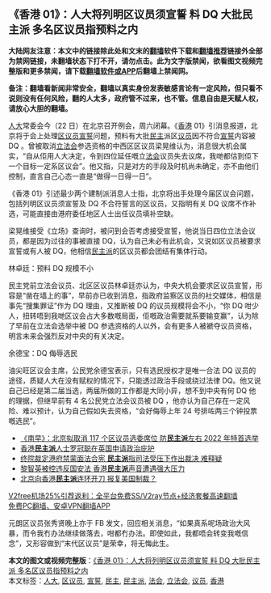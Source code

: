  <h2>《香港 01》：人大将列明区议员须宣誓 料 DQ 大批民主派 多名区议员指预料之内</h2> <p class="notice"><b>大陆网友注意：本文中的链接除此处和文末的<a href="https://github.com/bannedbook/fanqiang" >翻墙</a>软件下载和<a href="https://github.com/killgcd/justmysocks/blob/master/README.md">翻墙推荐</a>链接外全部为禁网链接，未翻墙状态下打不开，请勿点击。此为文字版禁闻，欲看图文视频完整版和更多禁闻，请下载<a href="https://github.com/bannedbook/fanqiang">翻墙软件或APP</a>后翻墙上禁闻网。</p><p>备注：翻墙看新闻非常安全，翻墙以真实身份发表敏感言论有一定风险，但只看不说则没有任何风险，翻的人太多，政府管不过来，也不管。信息自由是天赋人权，请放心大胆的翻墙。</b></p>  <div class="entry">  <p><a href="https://www.bannedbook.org/bnews/tag/%E4%BA%BA%E5%A4%A7/" class="st_tag internal_tag" rel="tag" title="标签 人大 下的日志">人大</a>常委会今（22 日）在北京召开例会，周六闭幕。《<a href="https://www.bannedbook.org/bnews/tag/%e9%a6%99%e6%b8%af/" class="st_tag internal_tag" rel="tag" title="标签 香港 下的日志">香港</a> 01》引消息报道，北京将于会上处理<a href="https://www.bannedbook.org/bnews/tag/%E5%8C%BA%E8%AE%AE%E5%91%98/" class="st_tag internal_tag" rel="tag" title="标签 区议员 下的日志">区议员</a><span class='wp_keywordlink'><a href="https://www.bannedbook.org/forum5/topic17.html" title="宣誓与预言" target="_blank">宣誓</a></span>问题，预料有大批<a href="https://www.bannedbook.org/bnews/tag/%e6%b0%91%e4%b8%bb/" class="st_tag internal_tag" rel="tag" title="标签 民主 下的日志">民主</a>派区<a href="https://www.bannedbook.org/bnews/tag/%e8%ae%ae%e5%91%98/" class="st_tag internal_tag" rel="tag" title="标签 议员 下的日志">议员</a>因不符合<a href="https://www.bannedbook.org/bnews/tag/%E5%AE%A3%E8%AA%93/" class="st_tag internal_tag" rel="tag" title="标签 宣誓 下的日志">宣誓</a>内容被 DQ 。曾被取消<a href="https://www.bannedbook.org/bnews/tag/%e7%ab%8b%e6%b3%95%e4%bc%9a/" class="st_tag internal_tag" rel="tag" title="标签 立法会 下的日志">立法会</a>参选资格的中西区区议员梁晃维认为，消息很大机会属实，“自从佢用人大决定，令到四位延任嘅立<a href="https://www.bannedbook.org/bnews/tag/%E6%B3%95%E4%BC%9A/" class="st_tag internal_tag" rel="tag" title="标签 法会 下的日志">法会</a>议员失去议席，我哋都估到佢下一个目标一定系区议会”。他又指，只是对方的手段及时机尚未确定，亦不由他们控制，直言自己心态一直是“做得一日得一日”。</p> <p>《香港 01》引述最少两个建制派消息人士指，北京将出手处理今届区议会问题，包括列明区议员须宣誓及 DQ 不合符誓言的区议员，又指明有关 DQ 议席不作补选，可能直接由港府委任地区人士出任议员填补空缺。</p>  <p>梁晃维接受《立场》查询时，被问到会否考虑接受宣誓，他说当日四位立法会议员，都是因为过往的事被直接 DQ，认为自己未必有此机会，又说如区议员被要求宣誓或有人被 DQ，他相信<a href="https://www.bannedbook.org/bnews/tag/%E6%B0%91%E4%B8%BB%E6%B4%BE/" class="st_tag internal_tag" rel="tag" title="标签 民主派 下的日志">民主派</a>的区议员都会团结有集体行动。</p> <p>林卓廷：预料 DQ 规模不小</p>  <p>民主党前立法会议员、北区区议员林卓廷亦认为，中央大机会要求区议员宣誓，形容是“凿在墙上的事”，早前亦已收到消息，指政府监察区议员的社交媒体，相信是事先“搜集罪证”作为 DQ 理由，又推断被 DQ 的议员规模将会不小，“你 DQ 咁少人，扭转唔到我哋区议会占大多数嘅局面，佢嘅政治需要就系要输变赢”，认为除了早前在立法会选举中被 DQ 参选资格的人以外，会有更多人被褫夺议员资格，明言未来会强烈反对中央的有关决定。</p> <p>余德宝：DQ 侮辱选民</p>  <p>油尖旺区议会主席，公民党余德宝表示，只有选民授权才是唯一合法 DQ 议员的途径，质疑人大在没有赋权的情况下，只能透过政治手段或绕过法律 DQ。他又说自己已经是第二届当选，两届所做的工作都是大同小异，想不到中央有何 DQ 他的理据，但继早前有 4 名公民党立法会议员被 DQ ，他亦认为自己存在一定风险、难以预计，认为自己假如失去资格，“会好侮辱上年 24 号排咗两三个钟投票嘅选民”。</p> <ul class='op-related-articles' title='相关阅读'> <li><a href='https://www.bannedbook.org/bnews/comments/20201223/1453073.html' target='_blank'>《南早》：北京拟取消 117 个区议员选委席位 防<b>民主派</b>左右 2022 年特首选举</a></li> <li><a href='https://www.bannedbook.org/bnews/cnnews/hknews/20201222/1452443.html' target='_blank'>香港<b>民主派</b>人士罗冠聪在英国申请政治庇护</a></li> <li><a href='https://www.bannedbook.org/bnews/cnnews/hknews/20201221/1452183.html' target='_blank'>终院裁定港府禁蒙面法合宪 <b>民主派</b>指司法受压下作出裁决 难释疑</a></li> <li><a href='https://www.bannedbook.org/bnews/headline/20201211/1445981.html' target='_blank'>黎智英被控违反国安法 香港<b>民主派</b>声音遭遇强大压力</a></li> <li><a href='https://www.bannedbook.org/bnews/baitai/20201209/1444847.html' target='_blank'>北京向香港<b>民主派</b>连环开刀 报复美国制裁？</a></li> </ul> <p class="texttj"> <a href="https://github.com/bannedbook/fanqiang/wiki/V2ray%E6%9C%BA%E5%9C%BA" target="_blank">V2free机场25%引荐返利：全平台免费SS/V2ray节点+经济套餐高速翻墙</a><br/> <a href="https://github.com/bannedbook/fanqiang/wiki/%E7%A6%81%E9%97%BB%E7%BD%91%E5%AE%89%E5%8D%93%E7%BF%BB%E5%A2%99%E6%96%B0%E9%97%BBAPP" target="_blank">免费PC翻墙、安卓VPN翻墙APP</a></p><p>元朗区议员张秀贤晚上亦于 FB 发文，回应相关消息，“如果真系呢场政治大风暴，而令我冇办法继续做落去，咁都冇办法。即使如此，我都唔会转变我嘅信念”，又形容做到“末代区议员”是荣幸，将无悔此生。</p><a name='sharetosocial'></a>       <div><b>本文的图文或视频完整版</b>：<a href='https://www.bannedbook.org/bnews/comments/20201223/1453071.html'>《香港 01》：人大将列明区议员须宣誓 料 DQ 大批民主派 多名区议员指预料之内</a></div>  </div><!--END ENTRY--> <div class="postfooter"> <div>本文标签：<a href="https://www.bannedbook.org/bnews/tag/%E4%BA%BA%E5%A4%A7/" rel="tag">人大</a>, <a href="https://www.bannedbook.org/bnews/tag/%E5%8C%BA%E8%AE%AE%E5%91%98/" rel="tag">区议员</a>, <a href="https://www.bannedbook.org/bnews/tag/%E5%AE%A3%E8%AA%93/" rel="tag">宣誓</a>, <a href="https://www.bannedbook.org/bnews/tag/%e6%b0%91%e4%b8%bb/" rel="tag">民主</a>, <a href="https://www.bannedbook.org/bnews/tag/%E6%B0%91%E4%B8%BB%E6%B4%BE/" rel="tag">民主派</a>, <a href="https://www.bannedbook.org/bnews/tag/%E6%B3%95%E4%BC%9A/" rel="tag">法会</a>, <a href="https://www.bannedbook.org/bnews/tag/%e7%ab%8b%e6%b3%95%e4%bc%9a/" rel="tag">立法会</a>, <a href="https://www.bannedbook.org/bnews/tag/%e8%ae%ae%e5%91%98/" rel="tag">议员</a>, <a href="https://www.bannedbook.org/bnews/tag/%e9%a6%99%e6%b8%af/" rel="tag">香港</a></div>  </div><!--END POSTFOOTER--> 